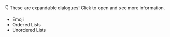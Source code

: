 👇 These are expandable dialogues! Click to open and see more information.
- Emoji
- Ordered Lists
- Unordered Lists
